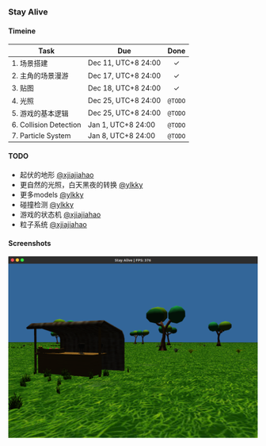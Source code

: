 ### Stay Alive

#### Timeine  

| Task | Due | Done |
| --- | --- | :-: |
| 1. 场景搭建 | Dec 11, UTC+8 24:00 | ✓ |  
| 2. 主角的场景漫游 | Dec 17, UTC+8 24:00 | ✓ |  
| 3. 贴图 | Dec 18, UTC+8 24:00 | ✓ |  
| 4. 光照 | Dec 25, UTC+8 24:00 | `@TODO` |  
| 5. 游戏的基本逻辑 | Dec 25, UTC+8 24:00 | `@TODO` |  
| 6. Collision Detection | Jan 1, UTC+8 24:00 | `@TODO` |  
| 7. Particle System | Jan 8, UTC+8 24:00 | `@TODO` |  

#### TODO

* 起伏的地形  [@xjiajiahao](https://github.com/xjiajiahao)  
* 更自然的光照，白天黑夜的转换  [@ylkky](https://github.com/ylkky)  
* 更多models  [@ylkky](https://github.com/ylkky)  
* 碰撞检测  [@ylkky](https://github.com/ylkky)  
* 游戏的状态机  [@xjiajiahao](https://github.com/xjiajiahao)  
* 粒子系统  [@xjiajiahao](https://github.com/xjiajiahao)  

#### Screenshots
![screenshot1](https://github.com/Stay-Alive/Stay-Alive/blob/master/screenshots/screenshot1.png)

